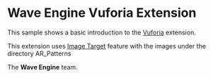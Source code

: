 # Wave Engine Vuforia Extension

This sample shows a basic introduction to the [Vuforia](http://doc.waveengine.net/api/WaveEngine.Vuforia.html) extension.

This extension uses [Image Target](https://library.vuforia.com/articles/Training/Image-Target-Guide.html) feature with the images under the directory AR_Patterns

The **Wave Engine** team. 